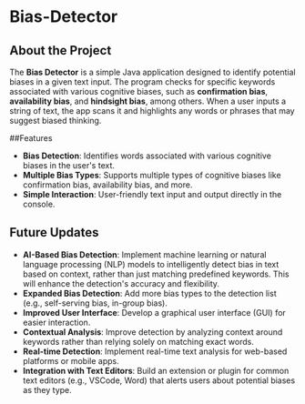 # Bias-Detector

## About the Project
The **Bias Detector** is a simple Java application designed to identify potential biases in a given text input. The program checks for specific keywords associated with various cognitive biases, such as **confirmation bias**, **availability bias**, and **hindsight bias**, among others. When a user inputs a string of text, the app scans it and highlights any words or phrases that may suggest biased thinking.

##Features

- **Bias Detection**: Identifies words associated with various cognitive biases in the user's text.
- **Multiple Bias Types**: Supports multiple types of cognitive biases like confirmation bias, availability bias, and more.
- **Simple Interaction**: User-friendly text input and output directly in the console.

## Future Updates

- **AI-Based Bias Detection**: Implement machine learning or natural language processing (NLP) models to intelligently detect bias in text based on context, rather than just matching predefined keywords. This will enhance the detection's accuracy and flexibility.
- **Expanded Bias Detection**: Add more bias types to the detection list (e.g., self-serving bias, in-group bias).
- **Improved User Interface**: Develop a graphical user interface (GUI) for easier interaction.
- **Contextual Analysis**: Improve detection by analyzing context around keywords rather than relying solely on matching exact words.
- **Real-time Detection**: Implement real-time text analysis for web-based platforms or mobile apps.
- **Integration with Text Editors**: Build an extension or plugin for common text editors (e.g., VSCode, Word) that alerts users about potential biases as they type.
